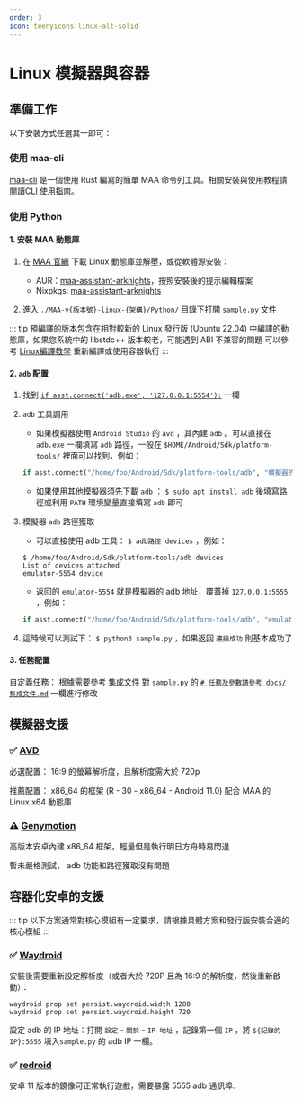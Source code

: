 ```yaml
---
order: 3
icon: teenyicons:linux-alt-solid
---
```

# Linux 模擬器與容器

## 準備工作

以下安裝方式任選其一即可：

### 使用 maa-cli

[maa-cli](https://github.com/MaaAssistantArknights/maa-cli) 是一個使用 Rust 編寫的簡單 MAA 命令列工具。相關安裝與使用教程請閱讀[CLI 使用指南](../cli)。

### 使用 Python

#### 1. 安裝 MAA 動態庫

1. 在 [MAA 官網](https://maa.plus/) 下載 Linux 動態庫並解壓，或從軟體源安裝：

   - AUR：[maa-assistant-arknights](https://aur.archlinux.org/packages/maa-assistant-arknights)，按照安裝後的提示編輯檔案
   - Nixpkgs: [maa-assistant-arknights](https://github.com/NixOS/nixpkgs/blob/nixos-unstable/pkgs/by-name/ma/maa-assistant-arknights/package.nix)

2. 進入 `./MAA-v{版本號}-linux-{架構}/Python/` 目錄下打開 `sample.py` 文件

::: tip
預編譯的版本包含在相對較新的 Linux 發行版 (Ubuntu 22.04) 中編譯的動態庫，如果您系統中的 libstdc++ 版本較老，可能遇到 ABI 不兼容的問題
可以參考 [Linux編譯教學](../../develop/linux-tutorial.md) 重新編譯或使用容器執行
:::

#### 2. `adb` 配置

1. 找到 [`if asst.connect('adb.exe', '127.0.0.1:5554'):`](https://github.com/MaaAssistantArknights/MaaAssistantArknights/blob/722f0ddd4765715199a5dc90ea1bec2940322344/src/Python/sample.py#L48) 一欄

2. `adb` 工具調用

   - 如果模擬器使用 `Android Studio` 的 `avd` ，其內建 `adb` 。可以直接在 `adb.exe` 一欄填寫 `adb` 路徑，一般在 `$HOME/Android/Sdk/platform-tools/` 裡面可以找到，例如：

    ```python
    if asst.connect("/home/foo/Android/Sdk/platform-tools/adb", "模擬器的 adb 地址"):
    ```

   - 如果使用其他模擬器須先下載 `adb` ： `$ sudo apt install adb` 後填寫路徑或利用 `PATH` 環境變量直接填寫 `adb` 即可

3. 模擬器 `adb` 路徑獲取

   - 可以直接使用 adb 工具： `$ adb路徑 devices` ，例如：

    ```shell
    $ /home/foo/Android/Sdk/platform-tools/adb devices
    List of devices attached
    emulator-5554 device
    ```

   - 返回的 `emulator-5554` 就是模擬器的 adb 地址，覆蓋掉 `127.0.0.1:5555` ，例如：

    ```python
    if asst.connect("/home/foo/Android/Sdk/platform-tools/adb", "emulator-5554"):
    ```

4. 這時候可以測試下： `$ python3 sample.py` ，如果返回 `連接成功` 則基本成功了

#### 3. 任務配置

自定義任務： 根據需要參考 [集成文件](../../protocol/integration.md) 對 `sample.py` 的 [`# 任務及參數請參考 docs/集成文件.md`](https://github.com/MaaAssistantArknights/MaaAssistantArknights/blob/722f0ddd4765715199a5dc90ea1bec2940322344/src/Python/sample.py#L54) 一欄進行修改

## 模擬器支援

### ✅ [AVD](https://developer.android.com/studio/run/managing-avds)

必選配置： 16:9 的螢幕解析度，且解析度需大於 720p

推薦配置： x86\_64 的框架 (R - 30 - x86\_64 - Android 11.0) 配合 MAA 的 Linux x64 動態庫

### ⚠️ [Genymotion](https://www.genymotion.com/)

高版本安卓內建 x86\_64 框架，輕量但是執行明日方舟時易閃退

暫未嚴格測試， adb 功能和路徑獲取沒有問題

## 容器化安卓的支援

::: tip
以下方案通常對核心模組有一定要求，請根據具體方案和發行版安裝合適的核心模組
:::

### ✅ [Waydroid](https://waydro.id/)

安裝後需要重新設定解析度（或者大於 720P 且為 16:9 的解析度，然後重新啟動）：

```shell
waydroid prop set persist.waydroid.width 1280
waydroid prop set persist.waydroid.height 720
```

設定 adb 的 IP 地址：打開 `設定` - `關於` - `IP 地址` ，記錄第一個 `IP` ，將 `${記錄的 IP}:5555` 填入`sample.py` 的 adb IP 一欄。

### ✅ [redroid](https://github.com/remote-android/redroid-doc)

安卓 11 版本的鏡像可正常執行遊戲，需要暴露 5555 adb 通訊埠.
